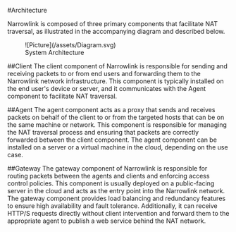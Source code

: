 #Architecture 

Narrowlink is composed of three primary components that facilitate NAT traversal, as illustrated in the accompanying diagram and described below.
<figure markdown>
![Picture](/assets/Diagram.svg) <figcaption>System Architecture</figcaption>
</figure>

##Client
The client component of Narrowlink is responsible for sending and receiving packets to or from end users and forwarding them to the Narrowlink network infrastructure. This component is typically installed on the end user's device or server, and it communicates with the Agent component to facilitate NAT traversal.

##Agent
The agent component acts as a proxy that sends and receives packets on behalf of the client to or from the targeted hosts that can be on the same machine or network. This component is responsible for managing the NAT traversal process and ensuring that packets are correctly forwarded between the client component. The agent component can be installed on a server or a virtual machine in the cloud, depending on the use case.

##Gateway
The gateway component of Narrowlink is responsible for routing packets between the agents and clients and enforcing access control policies. This component is usually deployed on a public-facing server in the cloud and acts as the entry point into the Narrowlink network. The gateway component provides load balancing and redundancy features to ensure high availability and fault tolerance. Additionally, it can receive HTTP/S requests directly without client intervention and forward them to the appropriate agent to publish a web service behind the NAT network.